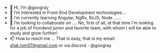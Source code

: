 - 👋 Hi, I’m @googray
- 👀 I’m interested in Front-End Development technologies...
- 🌱 I’m currently learning Angular, NgRx, RxJS, Node ......
- 💞️ I’m looking to collaborate on .... No, first of all, at that time I'm looking for a job of frondend junior and favorite team, with whom I will be able to study and grow further!
- 📫 How to reach me ... That is easy, that is my email: shat.rom07@gmail.com or via discord - @googray

<!---
googray/googray is a ✨ special ✨ repository because its `README.md` (this file) appears on your GitHub profile.
You can click the Preview link to take a look at your changes.
--->
